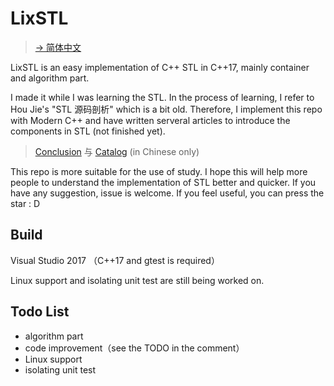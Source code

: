 # LixSTL

> [-> 简体中文](https://github.com/ZingLix/LixSTL/blob/master/Readme.zh.md)

LixSTL is an easy implementation of C++ STL in C++17, mainly container and algorithm part. 

I made it while I was learning the STL. In the process of learning, I refer to Hou Jie's "STL 源码剖析" which is a bit old. Therefore, I implement this repo with Modern C++ and have written serveral articles to introduce the components in STL (not finished yet).

> [Conclusion](https://zinglix.xyz/2018/09/20/STL-container/) 与 [Catalog](https://zinglix.xyz/archive/?tag=STL) (in Chinese only)

This repo is more suitable for the use of study. I hope this will help more people to understand the implementation of STL better and quicker. If you have any suggestion, issue is welcome. If you feel useful, you can press the star : D

## Build

Visual Studio 2017 （C++17 and gtest is required）

Linux support and isolating unit test are still being worked on.

## Todo List

- algorithm part
- code improvement（see the TODO in the comment）
- Linux support
- isolating unit test